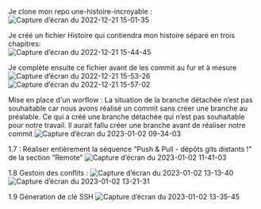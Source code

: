 Je clone mon repo une-histoire-incroyable :
![Capture d’écran du 2022-12-21 15-01-35](https://user-images.githubusercontent.com/93312612/208924790-cf815ce7-5c00-4065-ac0f-ab5334d33f59.png)

Je créé un fichier Histoire qui contiendra mon histoire séparé en trois chapitres:   
![Capture d’écran du 2022-12-21 15-44-45](https://user-images.githubusercontent.com/93312612/208932342-26510228-9418-4ada-97f0-f1c5fbabfacb.png)
   
Je complète ensuite ce fichier avant de les commit au fur et à mesure
![Capture d’écran du 2022-12-21 15-53-26](https://user-images.githubusercontent.com/93312612/208934399-0971ed26-7de9-44b1-93f9-4941792a3d4e.png)
![Capture d’écran du 2022-12-21 15-57-02](https://user-images.githubusercontent.com/93312612/208934832-ff2c2363-5e56-4f56-a064-b91b9d3deed7.png)

Mise en place d'un worflow : 
La situation de la branche détachée n’est pas souhaitable car nous avons réalisé un commit sans créer une branche au préalable. Ce qui a créé une branche détachée qui n’est pas souhaitable pour notre travail. Il aurait fallu créer une branche avant de réaliser notre commit
![Capture d’écran du 2023-01-02 09-34-03](https://user-images.githubusercontent.com/93312612/210209345-843e0bae-0870-4d37-96c9-b33c65aa11bf.png)

1.7 : Réaliser entièrement la séquence “Push & Pull - dépôts gits distants !” de la section “Remote”
![Capture d’écran du 2023-01-02 11-41-03](https://user-images.githubusercontent.com/93312612/210220913-58800521-1d92-49e9-9371-a1d1ff20ff7d.png)

1.8 Gestoin des conflits : 
![Capture d’écran du 2023-01-02 13-13-40](https://user-images.githubusercontent.com/93312612/210230512-153cee3d-c4db-4582-870e-68da036dda4f.png)
![Capture d’écran du 2023-01-02 13-21-31](https://user-images.githubusercontent.com/93312612/210230575-870a9767-ee95-423f-80cc-9c7ca70dd474.png)

1.9  Géneration de clé SSH
![Capture d’écran du 2023-01-02 13-35-45](https://user-images.githubusercontent.com/93312612/210232187-f26f8ec4-d1bc-4386-973c-3d63293460fd.png)
